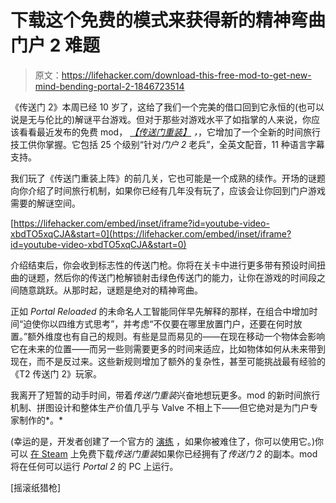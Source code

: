 # 下载这个免费的模式来获得新的精神弯曲门户 2 难题

> 原文：<https://lifehacker.com/download-this-free-mod-to-get-new-mind-bending-portal-2-1846723514>

《传送门 2》本周已经 10 岁了，这给了我们一个完美的借口回到它永恒的(也可以说是无与伦比的)解谜平台游戏。但对于那些对游戏水平了如指掌的人来说，你应该看看最近发布的免费 mod， [*【传送门重装】*](https://portalreloaded.com/) *，*，它增加了一个全新的时间旅行技工供你掌握。它包括 25 个级别“针对*门户 2* 老兵”，全英文配音，11 种语言字幕支持。



我们玩了《传送门重装上阵》的前几关，它也可能是一个成熟的续作。开场的谜题向你介绍了时间旅行机制，如果你已经有几年没有玩了，应该会让你回到门户游戏需要的解谜空间。

 [https://lifehacker.com/embed/inset/iframe?id=youtube-video-xbdTO5xqCJA&start=0](https://lifehacker.com/embed/inset/iframe?id=youtube-video-xbdTO5xqCJA&start=0) 

介绍结束后，你会收到标志性的传送门枪。你将在关卡中进行更多带有预设时间扭曲的谜题，然后你的传送门枪解锁射击绿色传送门的能力，让你在游戏的时间段之间随意跳跃。从那时起，谜题是绝对的精神弯曲。

正如 *Portal Reloaded* 的未命名人工智能同伴早先解释的那样，在组合中增加时间“迫使你以四维方式思考”，并考虑“不仅要在哪里放置门户，还要在何时放置。”额外维度也有自己的规则。有些是显而易见的——在现在移动一个物体会影响它在未来的位置——而另一些则需要更多的时间来适应，比如物体如何从未来带到现在，而不是反过来。这些新规则增加了额外的复杂性，甚至可能挑战最有经验的《T2 传送门 2》玩家。

我离开了短暂的动手时间，带着*传送门重装*兴奋地想玩更多。mod 的新时间旅行机制、拼图设计和整体生产价值几乎与 Valve 不相上下——但它绝对是为门户专家制作的*。*

(幸运的是，开发者创建了一个官方的 [演练](https://portalreloaded.com/) ，如果你被难住了，你可以使用它。)你可以 [在 Steam](https://store.steampowered.com/app/1255980/Portal_Reloaded/) 上免费下载*传送门重装*如果你已经拥有了*传送门 2* 的副本。mod 将在任何可以运行 *Portal 2* 的 PC 上运行。

[摇滚纸猎枪]